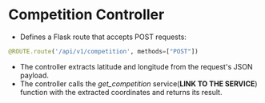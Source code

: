 # Competition Controller

- Defines a Flask route that accepts POST requests:
```python
@ROUTE.route('/api/v1/competition', methods=["POST"])
```

- The controller extracts latitude and longitude from the request's JSON payload.
- The controller calls the *get_competition* service(**LINK TO THE SERVICE**) function with the extracted coordinates and returns its result.
